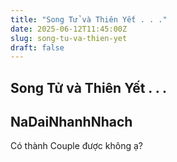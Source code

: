 ```yaml
---
title: "Song Tử và Thiên Yết . . ."
date: 2025-06-12T11:45:00Z
slug: song-tu-va-thien-yet
draft: false
---
```


## Song Tử và Thiên Yết . . .

## NaDaiNhanhNhach

Có thành Couple được không ạ?
